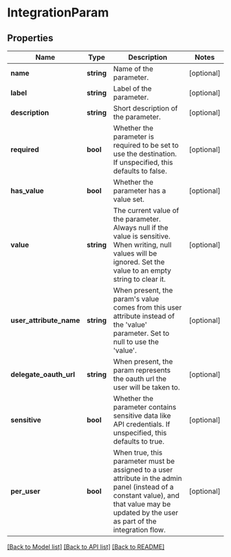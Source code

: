 # IntegrationParam

## Properties
Name | Type | Description | Notes
------------ | ------------- | ------------- | -------------
**name** | **string** | Name of the parameter. | [optional] 
**label** | **string** | Label of the parameter. | [optional] 
**description** | **string** | Short description of the parameter. | [optional] 
**required** | **bool** | Whether the parameter is required to be set to use the destination. If unspecified, this defaults to false. | [optional] 
**has_value** | **bool** | Whether the parameter has a value set. | [optional] 
**value** | **string** | The current value of the parameter. Always null if the value is sensitive. When writing, null values will be ignored. Set the value to an empty string to clear it. | [optional] 
**user_attribute_name** | **string** | When present, the param&#39;s value comes from this user attribute instead of the &#39;value&#39; parameter. Set to null to use the &#39;value&#39;. | [optional] 
**delegate_oauth_url** | **string** | When present, the param represents the oauth url the user will be taken to. | [optional] 
**sensitive** | **bool** | Whether the parameter contains sensitive data like API credentials. If unspecified, this defaults to true. | [optional] 
**per_user** | **bool** | When true, this parameter must be assigned to a user attribute in the admin panel (instead of a constant value), and that value may be updated by the user as part of the integration flow. | [optional] 

[[Back to Model list]](../README.md#documentation-for-models) [[Back to API list]](../README.md#documentation-for-api-endpoints) [[Back to README]](../README.md)


